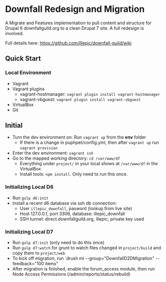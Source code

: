 # Downfall Redesign and Migration

A Migrate and Features implementation to pull content and structure for Drupal 6 downfallguild.org to a clean Drupal 7 site. A full redesign is involved.

Full details here: https://github.com/illepic/downfall-guild/wiki

## Quick Start

### Local Environment

* Vagrant
* Vagrant plugins
  * vagrant-hostmanager: `vagrant plugin install vagrant-hostmanager`
  * vagrant-vbguest: `vagrant plugin install vagrant-vbguest`
* VirtualBox
* Git

## Initial

* Turn the dev environment on: Run `vagrant up` from the **env** folder
  * If there is a change in puphpet/config.yml, then after `vagrant up` run `vagrant provision`
* Enter the dev environment: `vagrant ssh`
* Go to the mapped working directory: `cd /var/www/df`
  * Everything under `project/` in your local shows at `/var/www/df` in the VirtualBox
  * Install tools: `npm install`. Only need to run this once.

### Initializing Local D6
  
* Run `gulp d6:init`
* Install a recent d6 database via ssh db connection:
  * User `illepic_downfall`, pasword (lookup from live site)
  * Host 127.0.0.1, port 3306, database: illepic_downfall
  * SSH tunnel: direct.downfallguild.org, illepic, private key used

### Initializing Local D7

* Run `gulp d7:init` (only need to do this once)
* Run `gulp d7:watch` for grunt to watch files changed in `project/build` and copy them to `project/web`
* To kick off migration, run `drush mi --group="DownfallD2DMigration" --feedback="100 items"
* After migration is finished, enable the forum_access module, then run Node Access Permissions (/admin/reports/status/rebuild)